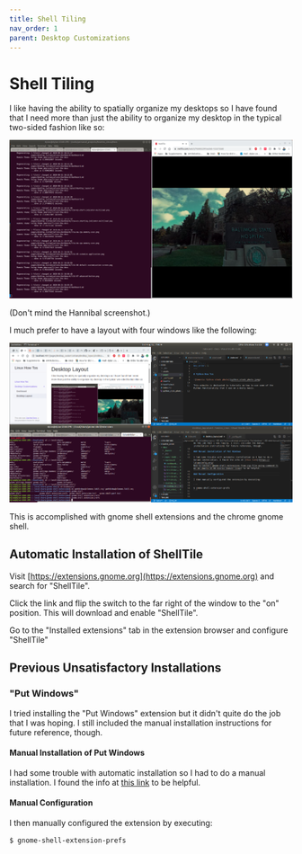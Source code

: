```yaml
---
title: Shell Tiling
nav_order: 1
parent: Desktop Customizations
---
```


# Shell Tiling

I like having the ability to spatially organize my desktops so I have found that I need more than just the ability to organize my desktop in the typical two-sided fashion like so:

![](two_sided_layout.png)

(Don't mind the Hannibal screenshot.)

I much prefer to have a layout with four windows like the following:

![](four_corner_layout.png)

This is accomplished with gnome shell extensions and the chrome gnome shell.

## Automatic Installation of ShellTile

Visit [https://extensions.gnome.org](https://extensions.gnome.org) and search for "ShellTile".

Click the link and flip the switch to the far right of the window to the "on" position. This will download and enable "ShellTile".

Go to the "Installed extensions" tab in the extension browser and configure "ShellTile"

## Previous Unsatisfactory Installations

### "Put Windows"

I tried installing the "Put Windows" extension but it didn't quite do the job that I was hoping. I still included the manual installation instructions for future reference, though.

#### Manual Installation of Put Windows

I had some trouble with automatic installation so I had to do a manual installation. I found the info at [this link](https://linuxconfig.org/how-to-install-gnome-shell-extensions-from-zip-file-using-command-line-on-ubuntu-18-04-bionic-beaver-linux) to be helpful.

#### Manual Configuration

I then manually configured the extension by executing:

```
$ gnome-shell-extension-prefs
```

